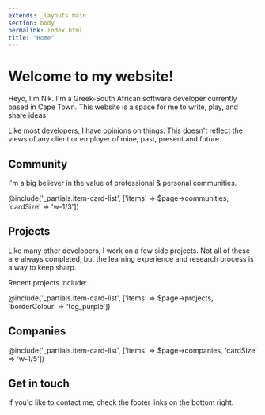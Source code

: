```yaml
---
extends: _layouts.main
section: body
permalink: index.html
title: "Home"
---
```


# Welcome to my website!

Heyo, I'm Nik. I'm a Greek-South African software developer currently based in Cape Town. This website is a space for me to write, play, and share ideas.

Like most developers, I have opinions on things. This doesn't reflect the views of any client or employer of mine, past, present and future.

## Community 

I'm a big believer in the value of professional & personal communities.

@include('_partials.item-card-list', ['items' => $page->communities, 'cardSize' => 'w-1/3'])

## Projects

Like many other developers, I work on a few side projects. Not all of these are always completed, but the learning experience and research process is a way to keep sharp.

Recent projects include:

@include('_partials.item-card-list', ['items' => $page->projects, 'borderColour' => 'tcg_purple'])

## Companies

@include('_partials.item-card-list', ['items' => $page->companies, 'cardSize' => 'w-1/5'])

## Get in touch

If you'd like to contact me, check the footer links on the bottom right.

